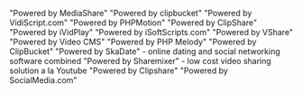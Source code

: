 "Powered by MediaShare"
"Powered by clipbucket"
"Powered by VidiScript.com"
"Powered by PHPMotion"
"Powered by ClipShare"
"Powered by iVidPlay"
"Powered by iSoftScripts.com"
"Powered by VShare"
"Powered by Video CMS"
"Powered by PHP Melody"
"Powered by ClipBucket"
"Powered by SkaDate" - online dating and social networking software combined
"Powered by Sharemixer" - low cost video sharing solution a la Youtube
"Powered by Clipshare"
"Powered by SocialMedia.com"